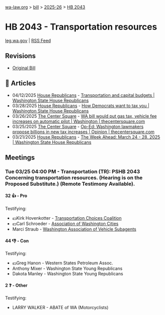 [wa-law.org](/) > [bill](/bill/) > [2025-26](/bill/2025-26/) > [HB 2043](/bill/2025-26/hb/2043/)

# HB 2043 - Transportation resources
[leg.wa.gov](https://app.leg.wa.gov/billsummary?BillNumber=2043&Year=2025&Initiative=false) | [RSS Feed](./rss.xml)

## Revisions
* [Original Bill](1/)

## 📰 Articles
* 04/12/2025 [House Republicans](/org/house_republicans/) - [Transportation and capital budgets | Washington State House Republicans](https://houserepublicans.wa.gov/current/transportation-and-capital-budgets/#:~:text=legislation)
* 03/28/2025 [House Republicans](/org/house_republicans/) - [How Democrats want to tax you | Washington State House Republicans](https://houserepublicans.wa.gov/how-democrats-want-to-tax-you/#:~:text=House%20Bill%202043)
* 03/26/2025 [The Center Square](/org/the_center_square/) - [WA bill would put gas tax, vehicle fee increases on automatic pilot | Washington | thecentersquare.com](https://www.thecentersquare.com/washington/article_38300bb0-87a7-409a-a05e-9de2df837d4c.html#:~:text=House%20Bill%202043)
* 03/25/2025 [The Center Square](/org/the_center_square/) - [Op-Ed: Washington lawmakers propose billions in new tax increases | Opinion | thecentersquare.com](https://www.thecentersquare.com/opinion/article_bdadf9e6-f689-489a-91a4-4a7828e11141.html#:~:text=House%20Bill%202043)
* 03/21/2025 [House Republicans](/org/house_republicans/) - [The Week Ahead: March 24 - 28, 2025 | Washington State House Republicans](https://houserepublicans.wa.gov/week/the-week-ahead-march-24-28-2025/#:~:text=HB%202043)

## Meetings
### Tue 03/25 04:00 PM - Transportation (TR): PSHB 2043 Concerning transportation resources. (Hearing is on the Proposed Substitute.) (Remote Testimony Available).
#### 32 👍 - Pro
Testifying:
* 💵Kirk Hovenkotter - [Transportation Choices Coalition](/org/transportation_choices_coalition/)
* 💵Carl Schroeder - [Association of Washington Cities](/org/association_of_washington_cities/)
* Marci Straub - [Washington Association of Vehicle Subagents](/org/washington_association_of_vehicle_subagents/)

#### 44 👎 - Con
Testifying:
* 💵Greg Hanon - Western States Petroleum Assoc.
* Anthony Mixer - Washington State Young Republicans
* Dakota Manley - Washington State Young Republicans

#### 2 ❓ - Other
Testifying:
* LARRY WALKER - ABATE of WA  (Motorcyclists)
